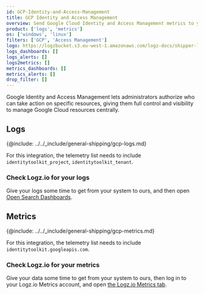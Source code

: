 ```yaml
---
id: GCP-Identity-and-Access-Management
title: GCP Identity and Access Management 
overview: Send Google Cloud Identity and Access Management metrics to your Logz.io account.
product: ['logs', 'metrics']
os: ['windows', 'linux']
filters: ['GCP', 'Access Management']
logo: https://logzbucket.s3.eu-west-1.amazonaws.com/logz-docs/shipper-logos/gcpiam.png
logs_dashboards: []
logs_alerts: []
logs2metrics: []
metrics_dashboards: []
metrics_alerts: []
drop_filter: []
---
```



Google Identity and Access Management lets administrators authorize who can take action on specific resources, giving them full control and visibility to manage Google Cloud resources centrally. 

## Logs

{@include: ../../_include/general-shipping/gcp-logs.md}   

For this integration, the telemetry list needs to include `identitytoolkit_project`, `identitytoolkit_tenant`.

### Check Logz.io for your logs

Give your logs some time to get from your system to ours, and then open [Open Search Dashboards](https://app.logz.io/#/dashboard/osd).

## Metrics

{@include: ../../_include/general-shipping/gcp-metrics.md}

For this integration, the telemetry list needs to include `identitytoolkit.googleapis.com`.

### Check Logz.io for your metrics

Give your data some time to get from your system to ours, then log in to your Logz.io Metrics account, and open [the Logz.io Metrics tab](https://app.logz.io/#/dashboard/metrics/).
